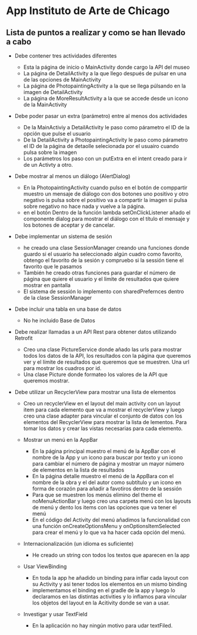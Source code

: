 # App Instituto de Arte de Chicago
## Lista de puntos a realizar y como se han llevado a cabo
- Debe contener tres actividades diferentes
  + Esta la página de inicio o MainActivity donde cargo la API del museo
  + La página de DetailActivity a la que llego después de pulsar en una de las opciones de MainActivity
  + La página de PhotopaintingActivity a la que se llega púlsando en la imagen de DetailActivity
  + La página de MoreResultActivity a la que se accede desde un icono de la MainActivity
    
- Debe poder pasar un extra (parámetro) entre al menos dos actividades
  + De la MainActiviy a DetailActivity le paso como párametro el ID de la opción que pulse el usuario
  + De la DetailActivity a PhotopaintingActivity le paso como párametro el ID de la página de detaolle selecionada por el usuairo cuando pulsa sobre la imagen
  + Los parámetros los paso con un putExtra en el intent creado para ir de un Activty a otro.
    
- Debe mostrar al menos un diálogo (AlertDialog)
  + En la PhotopaintingActivity cuando pulso en el botón de comppartir muestro un mensaje de diálogo con dos botones uno positivo y otro negativo is pulsa sobre el positivo va a compartir la imagen si pulsa sobre negativo no hace nada y vuelve a la página.
  + en el botón Dentro de la función lambda setOnClickListener añado el componente dialog para mostrar el diálogo con el título el mensaje y los botones de aceptar y de cancelar.
    
- Debe implementar un sistema de sesión
  + he creado una clase SessionManager creando una funciones donde guardo si el usuario ha seleccionado algún cuadro como favorito, obtengo el favorito de la sesión y compruebo si la sessión tiene el favorito que le pasamos
  + También he creado otras funciones para guardar el número de página que quiere el usuario y el limite de resultados que quiere mostrar en pantalla
  + El sistema de sessión lo implemento con sharedPrefernces dentro de la clase SessionManager
    
- Debe incluir una tabla en una base de datos
  + No he incluido Base de Datos
    
- Debe realizar llamadas a un API Rest para obtener datos utilizando Retrofit
  + Creo una clase PictureService donde añado las urls para mostrar todos los datos de la API, los resultados con la página que queremos ver y el límite de resultados que queremos que se muestren. Una url para mostrar los cuadros por id.
  + Una clase Picture donde formateo los valores de la API que queremos mostrar.
    
- Debe utilizar un RecyclerView para mostrar una lista de elementos
  + Creo un recyclerView en el layout del main activity con un layout item para cada elemento que va a mostrar el recyclerView y luego creo una clase adapter para vincular el conjunto de datos con los elementos del RecyclerView para mostrar la lista de lementos. Para tomar los datos y crear las vistas necesarias para cada elemento.
    
  - Mostrar un menú en la AppBar
    + En la página principal muestro el menú de la AppBar con el nombre de la App y un icono para buscar por texto y un icono para cambiar el número de página y mostrar un mayor número de elementos en la lista de resultados
    + En la página detalle muestro el menú de la AppBara con el nombre de la obra y el del autor como subtítulo y un icono en forma de corazón para añadir a favotiros dentro de la sessión
    + Para que se muestren los menús elimino del theme el noMenuActionBar y luego creo una carpeta menú con los layouts de menú y dento los items con las opciones que va tener el menú
    + En el código del Activity del menú añadimos la funcionalidad con una función onCreateOptionsMenu y onOptionsItemSelected para crear el menú y lo que va ha hacer cada opción del menú.
      
  - Internacionalización (un idioma es suficiente)
    + He creado un string con todos los textos que aparecen en la app
      
  - Usar ViewBinding
    + En toda la app he añadido un binding para inflar cada layout con su Activity y asi tener todos los elementos en un mismo binding
    + implementamos el binding en el gradle de la app y luego lo declaramos en las distintas activities y lo inflamos para vincular los objetos del layout en la Acitivity donde se van a usar.
      
  - Investigar y usar TextField
    + En la aplicación no hay ningún motivo para udar textFiled.
